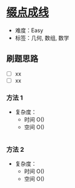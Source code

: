 # [缀点成线](https://leetcode-cn.com/problems/check-if-it-is-a-straight-line/)

- 难度：Easy
- 标签：几何, 数组, 数学

## 刷题思路

- [ ] xx
- [ ] xx

### 方法 1

- 复杂度：
    - 时间 O()
    - 空间 O()

``` js

```

### 方法 2

- 复杂度：
    - 时间 O()
    - 空间 O()

``` js

```
